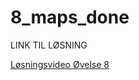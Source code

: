 # 8_maps_done

LINK TIL LØSNING 

<a href="https://cbs.cloud.panopto.eu/Panopto/Pages/Viewer.aspx?id=37c51060-ef61-4a3e-b138-adc00110a22e
" target="_blank">Løsningsvideo Øvelse 8</a>

